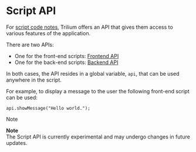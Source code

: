 # Script API
For [script code notes](../Scripting.md), Trilium offers an API that gives them access to various features of the application.

There are two APIs:

*   One for the front-end scripts: <a class="reference-link" href="Script%20API/Frontend%20API">Frontend API</a>
*   One for the back-end scripts: <a class="reference-link" href="Script%20API/Backend%20API.dat">Backend API</a>

In both cases, the API resides in a global variable, `api`, that can be used anywhere in the script.

For example, to display a message to the user the following front-end script can be used:

```
api.showMessage("Hello world.");
```

> [!NOTE]
> **Note**  
> The Script API is currently experimental and may undergo changes in future updates.